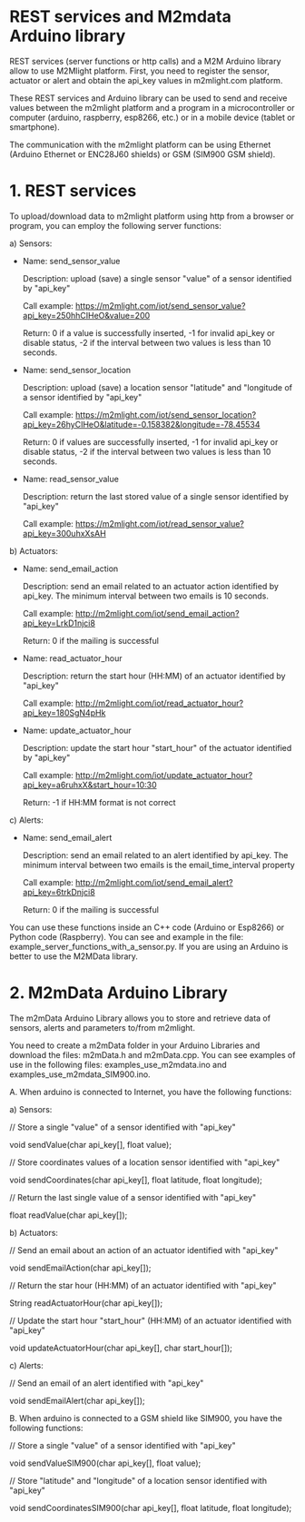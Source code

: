 # REST services and M2mdata Arduino library 

REST services (server functions or http calls) and a M2M Arduino library allow to use M2Mlight platform. First, you need to register the sensor, actuator or alert and obtain the api_key values in m2mlight.com platform.

These REST services and Arduino library can be used to send and receive values between the m2mlight platform and a program in a microcontroller or computer (arduino, raspberry, esp8266, etc.) or in a mobile device (tablet or smartphone).

The communication with the m2mlight platform can be using Ethernet (Arduino Ethernet or ENC28J60 shields) or GSM (SIM900 GSM shield).


# 1. REST services

To upload/download data to m2mlight platform using http from a browser or program, you can employ the following server functions:

a) Sensors:

- Name: send_sensor_value

  Description: upload (save) a single sensor "value" of a sensor identified by "api_key"

  Call example: https://m2mlight.com/iot/send_sensor_value?api_key=250hhCIHeO&value=200 
  
  Return: 0 if a value is successfully inserted, -1 for invalid api_key or disable status, -2 if the interval between two values is less than 10 seconds.


- Name: send_sensor_location

  Description: upload (save) a location sensor "latitude" and "longitude of a sensor identified by "api_key"

  Call example: https://m2mlight.com/iot/send_sensor_location?api_key=26hyCIHeO&latitude=-0.158382&longitude=-78.45534
  
  Return: 0 if values are successfully inserted, -1 for invalid api_key or disable status, -2 if the interval between two values is less than 10 seconds.


- Name: read_sensor_value

  Description: return the last stored value of a single sensor identified by "api_key"
  
  Call example: https://m2mlight.com/iot/read_sensor_value?api_key=300uhxXsAH


b) Actuators:

- Name: send_email_action

  Description: send an email related to an actuator action identified by api_key. The minimum interval between two emails is 10 seconds.
  
  Call example: http://m2mlight.com/iot/send_email_action?api_key=LrkD1njci8

  Return: 0 if the mailing is successful

- Name: read_actuator_hour

  Description: return the start hour (HH:MM) of an actuator identified by "api_key"
  
  Call example: http://m2mlight.com/iot/read_actuator_hour?api_key=180SgN4pHk

- Name: update_actuator_hour

  Description: update the start hour "start_hour" of the actuator identified by "api_key"
  
  Call example: http://m2mlight.com/iot/update_actuator_hour?api_key=a6ruhxX&start_hour=10:30
  
  Return: -1 if HH:MM format is not correct


c) Alerts:

- Name: send_email_alert

  Description: send an email related to an alert identified by api_key. The minimum interval between two emails is the email_time_interval property
  
  Call example: http://m2mlight.com/iot/send_email_alert?api_key=6trkDnjci8

  Return: 0 if the mailing is successful


You can use these functions inside an C++ code (Arduino or Esp8266) or Python code (Raspberry).  You can see and example in the file: example_server_functions_with_a_sensor.py. If you are using an Arduino is better to use the M2MData library.


# 2. M2mData Arduino Library

The m2mData Arduino Library allows you to store and retrieve data of sensors, alerts and parameters to/from m2mlight.

You need to create a m2mData folder in your Arduino Libraries and download the files: m2mData.h and m2mData.cpp. You can see examples of use in the following files: examples_use_m2mdata.ino and examples_use_m2mdata_SIM900.ino.

A. When arduino is connected to Internet, you have the following functions: 

a) Sensors:

  // Store a single "value" of a sensor identified with "api_key"
  
  void sendValue(char api_key[], float value); 
  

  // Store coordinates values of a location sensor identified with "api_key"
  
  void sendCoordinates(char api_key[], float latitude, float longitude); 

  
  // Return the last single value of a sensor identified with "api_key"
 
  float readValue(char api_key[]);


b) Actuators:

   // Send an email about an action of an actuator identified with "api_key"
   
   void sendEmailAction(char api_key[]);
 
 
   // Return the star hour (HH:MM) of an actuator identified with "api_key"

   String readActuatorHour(char api_key[]);

   
   // Update the start hour "start_hour" (HH:MM) of an actuator identified with "api_key"
   
   void updateActuatorHour(char api_key[], char start_hour[]);


c) Alerts:
    
   // Send an email of an alert identified with "api_key"
 
   void sendEmailAlert(char api_key[]); 



B. When arduino is connected to a GSM shield like SIM900, you have the following functions:


   // Store a single "value" of a sensor identified with "api_key"

   void sendValueSIM900(char api_key[], float value);  


   // Store "latitude" and "longitude" of a location sensor identified with "api_key"
   
   void sendCoordinatesSIM900(char api_key[], float latitude, float longitude);   


